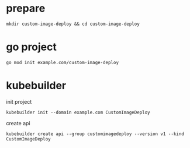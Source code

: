 # prepare

    mkdir custom-image-deploy && cd custom-image-deploy

# go project
    
    go mod init example.com/custom-image-deploy

# kubebuilder

init project

    kubebuilder init --domain example.com CustomImageDeploy

create api

    kubebuilder create api --group customimagedeploy --version v1 --kind CustomImageDeploy
